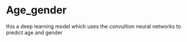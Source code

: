 # Age_gender
this a deep learning model which uses the convultion neural networks to predict age and gender
